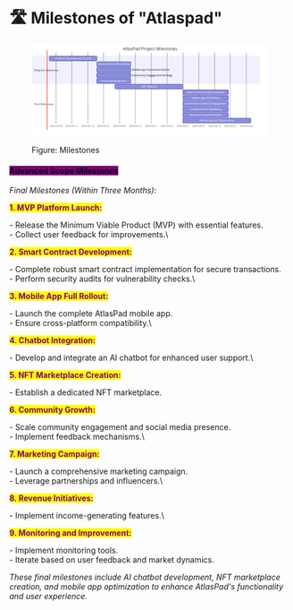 # 🛣 Milestones of "Atlaspad"

<figure><img src="../assets/diagram(22).png" alt=""><figcaption><p>Figure: Milestones</p></figcaption></figure>

#### <mark style="background-color:purple;">Advanced Scope Milestones</mark>

_Final Milestones (Within Three Months):_

<mark style="color:purple;">**1. MVP Platform Launch:**</mark>

\- Release the Minimum Viable Product (MVP) with essential features.\
\- Collect user feedback for improvements.\

<mark style="color:purple;">**2. Smart Contract Development:**</mark>

\- Complete robust smart contract implementation for secure transactions.\
\- Perform security audits for vulnerability checks.\

<mark style="color:purple;">**3. Mobile App Full Rollout:**</mark>

\- Launch the complete AtlasPad mobile app.\
\- Ensure cross-platform compatibility.\

<mark style="color:purple;">**4. Chatbot Integration:**</mark>

\- Develop and integrate an AI chatbot for enhanced user support.\

<mark style="color:purple;">**5. NFT Marketplace Creation:**</mark>

\- Establish a dedicated NFT marketplace.

<mark style="color:purple;">**6. Community Growth:**</mark>

\- Scale community engagement and social media presence.\
\- Implement feedback mechanisms.\

<mark style="color:purple;">**7. Marketing Campaign:**</mark>

\- Launch a comprehensive marketing campaign.\
\- Leverage partnerships and influencers.\

<mark style="color:purple;">**8. Revenue Initiatives:**</mark>

\- Implement income-generating features.\


<mark style="color:purple;">**9. Monitoring and Improvement:**</mark>

\- Implement monitoring tools.\
\- Iterate based on user feedback and market dynamics.

_These final milestones include AI chatbot development, NFT marketplace creation, and mobile app optimization to enhance AtlasPad's functionality and user experience._
